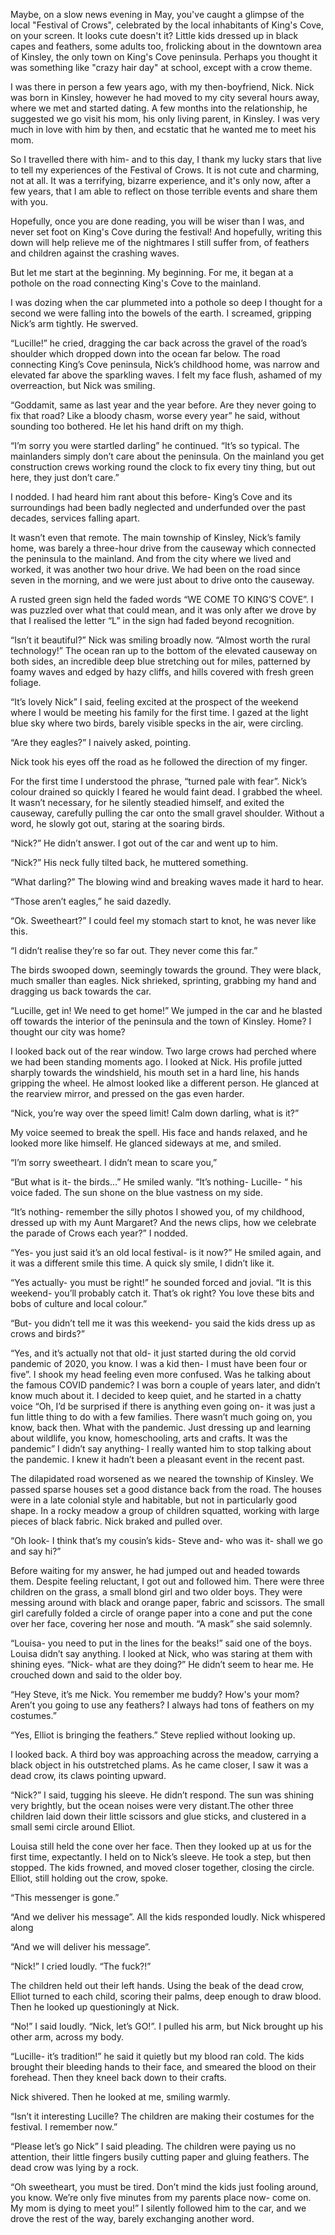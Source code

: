   
Maybe, on a slow news evening in May, you've caught a glimpse of the local "Festival of Crows", celebrated by the local inhabitants of King's Cove, on your screen. It looks cute doesn't it? Little kids dressed up in black capes and feathers, some adults too, frolicking about in the downtown area of Kinsley, the only town on King's Cove peninsula. Perhaps you thought it was something like "crazy hair day" at school, except with a crow theme.  
  
I was there in person a few years ago, with my then-boyfriend, Nick. Nick was born in Kinsley, however he had moved to my city several hours away, where we met and started dating. A few months into the relationship, he suggested we go visit his mom, his only living parent, in Kinsley. I was very much in love with him by then, and ecstatic that he wanted me to meet his mom.    
So I travelled there with him- and to this day, I thank my lucky stars that live to tell my experiences of the Festival of Crows. It is not cute and charming, not at all. It was a terrifying, bizarre experience, and it's only now, after a few years, that I am able to reflect on those terrible events and share them with you.      
  
Hopefully, once you are done reading, you will be wiser than I was, and never set foot on King's Cove during the festival! And hopefully, writing this down will help relieve me of the nightmares I still suffer from, of feathers and children against the crashing waves.   
  
But let me start at the beginning. My beginning. For me, it began at a pothole on the road connecting King's Cove to the mainland.   


I was dozing when the car plummeted into a pothole so deep I thought for a second we were falling into the bowels of the earth. I screamed, gripping Nick’s arm tightly. He swerved.

“Lucille!” he cried, dragging the car back across the gravel of the road’s shoulder which dropped down into the ocean far below. The road connecting King’s Cove peninsula, Nick’s childhood home, was narrow and elevated far above the sparkling waves. I felt my face flush, ashamed of my overreaction, but Nick was smiling.

“Goddamit, same as last year and the year before. Are they never going to fix that road? Like a bloody chasm, worse every year” he said, without sounding too bothered. He let his hand drift on my thigh.

“I’m sorry you were startled darling” he continued. “It’s so typical. The mainlanders simply don’t care about the peninsula. On the mainland you get construction crews working round the clock to fix every tiny thing, but out here, they just don’t care.”

I nodded. I had heard him rant about this before- King’s Cove and its surroundings had been badly neglected and underfunded over the past decades, services falling apart.

It wasn’t even that remote. The main township of Kinsley, Nick’s family home, was barely a three-hour drive from the causeway which connected the peninsula to the mainland. And from the city where we lived and worked, it was another two hour drive. We had been on the road since seven in the morning, and we were just about to drive onto the causeway.

A rusted green sign held the faded words “WE COME TO KING’S COVE”. I was puzzled over what that could mean, and it was only after we drove by that I realised the letter “L” in the sign had faded beyond recognition.

“Isn’t it beautiful?” Nick was smiling broadly now. “Almost worth the rural technology!” The ocean ran up to the bottom of the elevated causeway on both sides, an incredible deep blue stretching out for miles, patterned by foamy waves and edged by hazy cliffs, and hills covered with fresh green foliage.

“It’s lovely Nick” I said, feeling excited at the prospect of the weekend where I would be meeting his family for the first time. I gazed at the light blue sky where two birds, barely visible specks in the air, were circling.

“Are they eagles?” I naively asked, pointing.

Nick took his eyes off the road as he followed the direction of my finger.

For the first time I understood the phrase, “turned pale with fear”. Nick’s colour drained so quickly I feared he would faint dead. I grabbed the wheel. It wasn’t necessary, for he silently steadied himself, and exited the causeway, carefully pulling the car onto the small gravel shoulder. Without a word, he slowly got out, staring at the soaring birds.

“Nick?” He didn’t answer. I got out of the car and went up to him.

“Nick?” His neck fully tilted back, he muttered something.

“What darling?” The blowing wind and breaking waves made it hard to hear.

“Those aren’t eagles,” he said dazedly.

“Ok. Sweetheart?” I could feel my stomach start to knot, he was never like this.

“I didn’t realise they’re so far out. They never come this far.”

The birds swooped down, seemingly towards the ground. They were black, much smaller than eagles. Nick shrieked, sprinting, grabbing my hand and dragging us back towards the car.

“Lucille, get in! We need to get home!” We jumped in the car and he blasted off towards the interior of the peninsula and the town of Kinsley. Home? I thought our city was home?

I looked back out of the rear window. Two large crows had perched where we had been standing moments ago. I looked at Nick. His profile jutted sharply towards the windshield, his mouth set in a hard line, his hands gripping the wheel. He almost looked like a different person. He glanced at the rearview mirror, and pressed on the gas even harder.

“Nick, you’re way over the speed limit! Calm down darling, what is it?”

My voice seemed to break the spell. His face and hands relaxed, and he looked more like himself. He glanced sideways at me, and smiled.

“I’m sorry sweetheart. I didn’t mean to scare you,”

“But what is it- the birds…” He smiled wanly. “It’s nothing- Lucille- “ his voice faded. The sun shone on the blue vastness on my side.

“It’s nothing- remember the silly photos I showed you, of my childhood, dressed up with my Aunt Margaret? And the news clips, how we celebrate the parade of Crows each year?” I nodded.

“Yes- you just said it’s an old local festival- is it now?” He smiled again, and it was a different smile this time. A quick sly smile, I didn’t like it.

“Yes actually- you must be right!” he sounded forced and jovial. “It is this weekend- you’ll probably catch it. That’s ok right? You love these bits and bobs of culture and local colour.”

“But- you didn’t tell me it was this weekend- you said the kids dress up as crows and birds?”

“Yes, and it’s actually not that old- it just started during the old corvid pandemic of 2020, you know. I was a kid then- I must have been four or five”. I shook my head feeling even more confused. Was he talking about the famous COVID pandemic? I was born a couple of years later, and didn’t know much about it. I decided to keep quiet, and he started in a chatty voice “Oh, I’d be surprised if there is anything even going on- it was just a fun little thing to do with a few families. There wasn’t much going on, you know, back then. What with the pandemic. Just dressing up and learning about wildlife, you know, homeschooling, arts and crafts. It was the pandemic” I didn’t say anything- I really wanted him to stop talking about the pandemic. I knew it hadn’t been a pleasant event in the recent past.

The dilapidated road worsened as we neared the township of Kinsley. We passed sparse houses set a good distance back from the road. The houses were in a late colonial style and habitable, but not in particularly good shape. In a rocky meadow a group of children squatted, working with large pieces of black fabric. Nick braked and pulled over.

“Oh look- I think that’s my cousin’s kids- Steve and- who was it- shall we go and say hi?”

Before waiting for my answer, he had jumped out and headed towards them. Despite feeling reluctant, I got out and followed him. There were three children on the grass, a small blond girl and two older boys. They were messing around with black and orange paper, fabric and scissors. The small girl carefully folded a circle of orange paper into a cone and put the cone over her face, covering her nose and mouth. “A mask” she said solemnly.

“Louisa- you need to put in the lines for the beaks!” said one of the boys. Louisa didn’t say anything. I looked at Nick, who was staring at them with shining eyes. “Nick- what are they doing?” He didn’t seem to hear me. He crouched down and said to the older boy.

“Hey Steve, it’s me Nick. You remember me buddy? How's your mom? Aren’t you going to use any feathers? I always had tons of feathers on my costumes.”

“Yes, Elliot is bringing the feathers.” Steve replied without looking up.

I looked back. A third boy was approaching across the meadow, carrying a black object in his outstretched plams. As he came closer, I saw it was a dead crow, its claws pointing upward.

“Nick?” I said, tugging his sleeve. He didn’t respond. The sun was shining very brightly, but the ocean noises were very distant.The other three children laid down their little scissors and glue sticks, and clustered in a small semi circle around Elliot.

Louisa still held the cone over her face. Then they looked up at us for the first time, expectantly. I held on to Nick’s sleeve. He took a step, but then stopped. The kids frowned, and moved closer together, closing the circle. Elliot, still holding out the crow, spoke.

“This messenger is gone.”

“And we deliver his message”. All the kids responded loudly. Nick whispered along

“And we will deliver his message”.

“Nick!” I cried loudly. “The fuck?!”

The children held out their left hands. Using the beak of the dead crow, Elliot turned to each child, scoring their palms, deep enough to draw blood. Then he looked up questioningly at Nick.

“No!” I said loudly. “Nick, let’s GO!”. I pulled his arm, but Nick brought up his other arm, across my body.

“Lucille- it’s tradition!” he said it quietly but my blood ran cold. The kids brought their bleeding hands to their face, and smeared the blood on their forehead. Then they kneel back down to their crafts.

Nick shivered. Then he looked at me, smiling warmly.

“Isn’t it interesting Lucille? The children are making their costumes for the festival. I remember now.”

“Please let’s go Nick” I said pleading. The children were paying us no attention, their little fingers busily cutting paper and gluing feathers. The dead crow was lying by a rock.

“Oh sweetheart, you must be tired. Don’t mind the kids just fooling around, you know. We’re only five minutes from my parents place now- come on. My mom is dying to meet you!” I silently followed him to the car, and we drove the rest of the way, barely exchanging another word.

&#x200B;